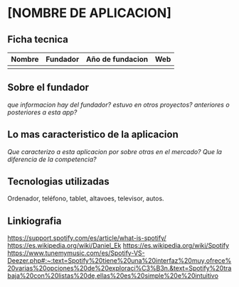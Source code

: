 # [NOMBRE DE APLICACION]

## Ficha tecnica


| Nombre | Fundador | Año de fundacion | Web |
| -------|:--------:|:----------------:|----:|
|        |          |                  |     |


## Sobre el fundador

*que informacion hay del fundador?*
*estuvo en otros proyectos? anteriores o posteriores a esta app?*

## Lo mas caracteristico de la aplicacion

*Que caracterizo a esta aplicacion por sobre otras en el mercado?*
*Que la diferencia de la competencia?*

## Tecnologias utilizadas

Ordenador, teléfono, tablet, altavoes, televisor, autos.


## Linkiografia

https://support.spotify.com/es/article/what-is-spotify/
https://es.wikipedia.org/wiki/Daniel_Ek
https://es.wikipedia.org/wiki/Spotify
https://www.tunemymusic.com/es/Spotify-VS-Deezer.php#:~:text=Spotify%20tiene%20una%20interfaz%20muy,ofrece%20varias%20opciones%20de%20exploraci%C3%B3n.&text=Spotify%20trabaja%20con%20listas%20de,ellas%20es%20simple%20e%20intuitivo

